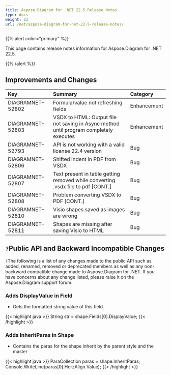 ```yaml
---
title: Aspose.Diagram for .NET 22.5 Release Notes
type: docs
weight: 23
url: /net/aspose-diagram-for-net-22-5-release-notes/
---
```


{{% alert color="primary" %}} 

This page contains release notes information for Aspose.Diagram for .NET 22.5.

{{% /alert %}} 
## **Improvements and Changes**

|**Key**|**Summary**|**Category**|
| :- | :- | :- |
|DIAGRAMNET-52802|Formula/value not refreshing fields|Enhancement|
|DIAGRAMNET-52803|VSDX to HTML: Output file not saving in Async method until program completely executes|Enhancement|
|DIAGRAMNET-52793|API is not working with a valid license 22.4 version|Bug|
|DIAGRAMNET-52806|Shifted indent in PDF from VSDX|Bug|
|DIAGRAMNET-52807|Text present in table getting removed while converting .vsdx file to pdf [CONT.]|Bug|
|DIAGRAMNET-52808|Problem converting VSDX to PDF [CONT.]|Bug|
|DIAGRAMNET-52810|Visio shapes saved as images are wrong|Bug|
|DIAGRAMNET-52811|Shapes are missing after saving Visio to HTML|Bug|

## `?`**Public API and Backward Incompatible Changes**
`?`The following is a list of any changes made to the public API such as added, renamed, removed or deprecated members as well as any non-backward compatible change made to Aspose.Diagram for .NET. If you have concerns about any change listed, please raise it on the Aspose.Diagram support forum.
### **Adds DisplayValue in Field**
- Gets the formatted string value of this field.

{{< highlight java >}}
String str = shape.Fields[0].DisplayValue;
{{< /highlight >}}

### **Adds InheritParas in Shape**
-  Contains the paras for the shape inherit by the parent style and the master

{{< highlight java >}}
ParaCollection paras = shape.InheritParas;
Console.WriteLine(paras[0].HorzAlign.Value);
{{< /highlight >}}